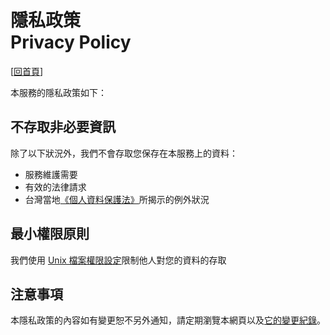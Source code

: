 # 隱私政策<br />Privacy Policy

[[回首頁](https://sites.ind.ntou.edu.tw)]

本服務的隱私政策如下：

## 不存取非必要資訊
除了以下狀況外，我們不會存取您保存在本服務上的資料：

* 服務維護需要
* 有效的法律請求
* 台灣當地[《個人資料保護法》](http://law.moj.gov.tw/LawClass/LawAll.aspx?PCode=I0050021)所揭示的例外狀況

## 最小權限原則
我們使用 [Unix 檔案權限設定](https://en.wikipedia.org/wiki/File_system_permissions)限制他人對您的資料的存取

## 注意事項
本隱私政策的內容如有變更恕不另外通知，請定期瀏覽本網頁以及[它的變更紀錄](https://github.com/ntouind/sites.ind.ntou.edu.tw/commits/master/網站根目錄/privacy-policy.markdown)。
